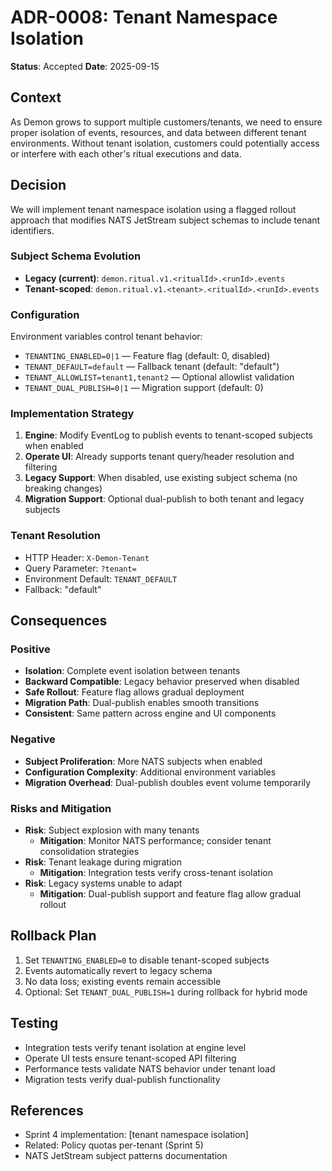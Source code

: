 # ADR-0008: Tenant Namespace Isolation

**Status**: Accepted
**Date**: 2025-09-15

## Context

As Demon grows to support multiple customers/tenants, we need to ensure proper isolation of events, resources, and data between different tenant environments. Without tenant isolation, customers could potentially access or interfere with each other's ritual executions and data.

## Decision

We will implement tenant namespace isolation using a flagged rollout approach that modifies NATS JetStream subject schemas to include tenant identifiers.

### Subject Schema Evolution

- **Legacy (current)**: `demon.ritual.v1.<ritualId>.<runId>.events`
- **Tenant-scoped**: `demon.ritual.v1.<tenant>.<ritualId>.<runId>.events`

### Configuration

Environment variables control tenant behavior:

- `TENANTING_ENABLED=0|1` — Feature flag (default: 0, disabled)
- `TENANT_DEFAULT=default` — Fallback tenant (default: "default")
- `TENANT_ALLOWLIST=tenant1,tenant2` — Optional allowlist validation
- `TENANT_DUAL_PUBLISH=0|1` — Migration support (default: 0)

### Implementation Strategy

1. **Engine**: Modify EventLog to publish events to tenant-scoped subjects when enabled
2. **Operate UI**: Already supports tenant query/header resolution and filtering
3. **Legacy Support**: When disabled, use existing subject schema (no breaking changes)
4. **Migration Support**: Optional dual-publish to both tenant and legacy subjects

### Tenant Resolution

- HTTP Header: `X-Demon-Tenant`
- Query Parameter: `?tenant=`
- Environment Default: `TENANT_DEFAULT`
- Fallback: "default"

## Consequences

### Positive

- **Isolation**: Complete event isolation between tenants
- **Backward Compatible**: Legacy behavior preserved when disabled
- **Safe Rollout**: Feature flag allows gradual deployment
- **Migration Path**: Dual-publish enables smooth transitions
- **Consistent**: Same pattern across engine and UI components

### Negative

- **Subject Proliferation**: More NATS subjects when enabled
- **Configuration Complexity**: Additional environment variables
- **Migration Overhead**: Dual-publish doubles event volume temporarily

### Risks and Mitigation

- **Risk**: Subject explosion with many tenants
  - **Mitigation**: Monitor NATS performance; consider tenant consolidation strategies
- **Risk**: Tenant leakage during migration
  - **Mitigation**: Integration tests verify cross-tenant isolation
- **Risk**: Legacy systems unable to adapt
  - **Mitigation**: Dual-publish support and feature flag allow gradual rollout

## Rollback Plan

1. Set `TENANTING_ENABLED=0` to disable tenant-scoped subjects
2. Events automatically revert to legacy schema
3. No data loss; existing events remain accessible
4. Optional: Set `TENANT_DUAL_PUBLISH=1` during rollback for hybrid mode

## Testing

- Integration tests verify tenant isolation at engine level
- Operate UI tests ensure tenant-scoped API filtering
- Performance tests validate NATS behavior under tenant load
- Migration tests verify dual-publish functionality

## References

- Sprint 4 implementation: [tenant namespace isolation]
- Related: Policy quotas per-tenant (Sprint 5)
- NATS JetStream subject patterns documentation